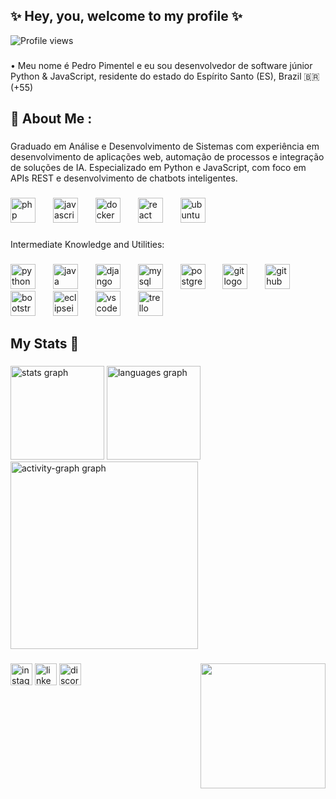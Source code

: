 <h2 align="left">✨ Hey, you, welcome to my profile ✨</h2>
<img src="https://komarev.com/ghpvc/?username=xPimentel&color=red" alt="Profile views" /> 

###

<p align="left">• Meu nome é Pedro Pimentel e eu sou desenvolvedor de software júnior Python & JavaScript, residente do estado do Espírito Santo (ES), Brazil 🇧🇷 (+55)</p>

###

<h2 align="left">🗿 About Me :</h2>



###

<p align="left">Graduado em Análise e Desenvolvimento de Sistemas com experiência em desenvolvimento de aplicações web, automação de processos e integração de soluções de IA. Especializado em Python e JavaScript, com foco em APIs REST e desenvolvimento de chatbots inteligentes.</p>

###

<div align="left">
  <img src="https://skillicons.dev/icons?i=php" height="40" alt="php logo"  />
  <img width="20" />
  <img src="https://skillicons.dev/icons?i=js" height="40" alt="javascript logo"  />
  <img width="20" />
  <img src="https://skillicons.dev/icons?i=docker" height="40" alt="docker logo"  />
  <img width="20" />
  <img src="https://skillicons.dev/icons?i=react" height="40" alt="react logo"  />
  <img width="20" />
  <img src="https://cdn.simpleicons.org/ubuntu/E95420" height="40" alt="ubuntu logo"  />
</div>

###

<p align="left">Intermediate Knowledge and Utilities:</p>

###


<div align="left">
  <img src="https://skillicons.dev/icons?i=py" height="40" alt="python logo"  />
  <img width="20" />
  <img src="https://skillicons.dev/icons?i=java" height="40" alt="java logo"  />
  <img width="20" />
  <img src="https://skillicons.dev/icons?i=django" height="40" alt="django logo"  />
  <img width="20" />
  <img src="https://skillicons.dev/icons?i=mysql" height="40" alt="mysql logo"  />
  <img width="20" />
  <img src="https://skillicons.dev/icons?i=postgres" height="40" alt="postgresql logo"  />
  <img width="20" />
  <img src="https://cdn.jsdelivr.net/gh/devicons/devicon/icons/git/git-original.svg" height="40" alt="git logo"  />
  <img width="20" />
  <img src="https://cdn.jsdelivr.net/gh/devicons/devicon/icons/github/github-original.svg" height="40" alt="github logo"  />
  <img width="20" />
  <img src="https://cdn.jsdelivr.net/gh/devicons/devicon/icons/bootstrap/bootstrap-original.svg" height="40" alt="bootstrap logo"  />
  <img width="20" />
  <img src="https://skillicons.dev/icons?i=eclipse" height="40" alt="eclipseide logo"  />
  <img width="20" />
  <img src="https://skillicons.dev/icons?i=vscode" height="40" alt="vscode logo"  />
  <img width="20" />
  <img src="https://cdn.simpleicons.org/trello/0052CC" height="40" alt="trello logo"  />
</div>

###

<h2 align="left">My Stats 🚀</h2>

###

<div align="left">
  <img src="https://github-readme-stats.vercel.app/api?username=xPimentel&hide_title=false&hide_rank=false&show_icons=true&include_all_commits=true&count_private=true&disable_animations=false&theme=dracula&locale=en&hide_border=false&order=1" height="150" alt="stats graph"  />
  <img src="https://github-readme-stats.vercel.app/api/top-langs?username=xPimentel&locale=en&hide_title=false&layout=compact&card_width=320&langs_count=5&theme=dracula&hide_border=false&order=2" height="150" alt="languages graph"  />
</div>
  <img src="https://github-readme-activity-graph.vercel.app/graph?username=xPimentel&radius=16&theme=dracula&area=true&order=5&hide_title=false&hide_border=true" height="300" alt="activity-graph graph"  />
</div>

###

<img align="right" height="200" src="https://i.giphy.com/media/v1.Y2lkPTc5MGI3NjExZ3Z6YWtwcHA1ZTVoOWx6b3BxZ3Z5ZzZ2MTNsampsZGQzeDkyOG14aCZlcD12MV9pbnRlcm5hbF9naWZfYnlfaWQmY3Q9Zw/1eEH7dQ2xwN95RwGQf/giphy.gif"  />

###

<div align="left">
  <img src="https://img.shields.io/static/v1?message=Instagram&logo=instagram&label=&color=E4405F&logoColor=white&labelColor=&style=for-the-badge" height="35" alt="instagram logo"  />
  <img src="https://img.shields.io/static/v1?message=LinkedIn&logo=linkedin&label=&color=0077B5&logoColor=white&labelColor=&style=for-the-badge" height="35" alt="linkedin logo"  />
  <img src="https://img.shields.io/static/v1?message=4908&logo=discord&label=PedroPimentel&color=FFFFFF&logoColor=white&labelColor=7289DA&style=for-the-badge" height="35" alt="discord logo"  />
</div>


